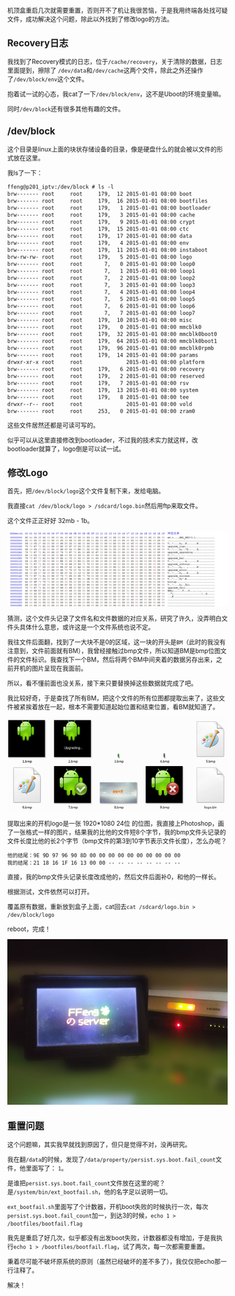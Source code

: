 机顶盒重启几次就需要重置，否则开不了机让我很苦恼，于是我用终端各处找可疑文件，成功解决这个问题，除此以外找到了修改logo的方法。

## Recovery日志

我找到了Recovery模式的日志，位于`/cache/recovery`，关于清除的数据，日志里面提到，擦除了 `/dev/data`和`/dev/cache`这两个文件，除此之外还操作了`/dev/block/env`这个文件。

抱着试一试的心态，我cat了一下`/dev/block/env`，这不是Uboot的环境变量嘛。

同时`/dev/block`还有很多其他有趣的文件。

## /dev/block

这个目录是linux上面的块状存储设备的目录，像是硬盘什么的就会被以文件的形式放在这里。

我ls了一下：

```
ffeng@p201_iptv:/dev/block # ls -l
brw------- root     root     179,  12 2015-01-01 08:00 boot
brw------- root     root     179,  16 2015-01-01 08:00 bootfiles
brw------- root     root     179,   1 2015-01-01 08:00 bootloader
brw------- root     root     179,   3 2015-01-01 08:00 cache
brw------- root     root     179,   9 2015-01-01 08:00 crypt
brw------- root     root     179,  15 2015-01-01 08:00 ctc
brw------- root     root     179,  17 2015-01-01 08:00 data
brw------- root     root     179,   4 2015-01-01 08:00 env
brw------- root     root     179,  11 2015-01-01 08:00 instaboot
brw-rw-rw- root     root     179,   5 2015-01-01 08:00 logo
brw------- root     root       7,   0 2015-01-01 08:00 loop0
brw------- root     root       7,   1 2015-01-01 08:00 loop1
brw------- root     root       7,   2 2015-01-01 08:00 loop2
brw------- root     root       7,   3 2015-01-01 08:00 loop3
brw------- root     root       7,   4 2015-01-01 08:00 loop4
brw------- root     root       7,   5 2015-01-01 08:00 loop5
brw------- root     root       7,   6 2015-01-01 08:00 loop6
brw------- root     root       7,   7 2015-01-01 08:00 loop7
brw------- root     root     179,  10 2015-01-01 08:00 misc
brw------- root     root     179,   0 2015-01-01 08:00 mmcblk0
brw------- root     root     179,  32 2015-01-01 08:00 mmcblk0boot0
brw------- root     root     179,  64 2015-01-01 08:00 mmcblk0boot1
brw------- root     root     179,  96 2015-01-01 08:00 mmcblk0rpmb
brw------- root     root     179,  14 2015-01-01 08:00 params
drwxr-xr-x root     root              2015-01-01 08:00 platform
brw------- root     root     179,   6 2015-01-01 08:00 recovery
brw------- root     root     179,   2 2015-01-01 08:00 reserved
brw------- root     root     179,   7 2015-01-01 08:00 rsv
brw------- root     root     179,  13 2015-01-01 08:00 system
brw------- root     root     179,   8 2015-01-01 08:00 tee
drwxr--r-- root     root              2015-01-01 08:00 vold
brw------- root     root     253,   0 2015-01-01 08:00 zram0
```

这些文件居然还都是可读可写的。

似乎可以从这里直接修改到bootloader，不过我的技术实力就这样，改bootloader就算了，logo倒是可以试一试。

## 修改Logo

首先，把`/dev/block/logo`这个文件复制下来，发给电脑。

我直接`cat /dev/block/logo > /sdcard/logo.bin`然后用ftp来取文件。

这个文件正正好好 32mb - 1b。

![](/datas/images/38-2.png)

猜测，这个文件头记录了文件名和文件数据的对应关系，研究了许久，没弄明白文件头具体什么意思，或许这是一个文件系统也说不定。

我往文件后面翻，找到了一大块不是0的区域，这一块的开头是`BM`（此时的我没有注意到，文件前面就有BM），我曾经接触过bmp文件，所以知道BM是bmp位图文件的文件标识。我查找下一个BM，然后将两个BM中间夹着的数据另存出来，之前开机的图片呈现在我面前。

所以，看不懂前面也没关系，接下来只要替换掉这些数据就完成了吧。

我比较好奇，于是查找了所有BM，把这个文件的所有位图都提取出来了，这些文件被紧挨着放在一起，根本不需要知道起始位置和结束位置，看BM就知道了。

![](/datas/images/38-3.png)

提取出来的开机logo是一张 1920*1080 24位 的位图，我直接上Photoshop，画了一张格式一样的图片，结果我的比他的文件短8个字节，我的bmp文件头记录的文件长度比他的长2个字节（bmp文件的第3到10字节表示文件长度），怎么办呢？

```
他的结尾：9E 9D 97 96 90 8D 00 00 00 00 00 00 00 00 00 00
我的结尾：21 18 16 1F 16 13 00 00 -- -- -- -- -- -- -- --
```

直接，我的bmp文件头记录长度改成他的，然后文件后面补0，和他的一样长。

根据测试，文件依然可以打开。

覆盖原有数据，重新放到盒子上面，cat回去`cat /sdcard/logo.bin > /dev/block/logo`

reboot，完成！

![](/datas/images/38-1.jpg)

## 重置问题

这个问题嘛，其实我早就找到原因了，但只是觉得不对，没再研究。

我在翻`/data`的时候，发现了`/data/property/persist.sys.boot.fail_count`文件，他里面写了： `1`。

是谁把`persist.sys.boot.fail_count`文件放在这里的呢？是`/system/bin/ext_bootfail.sh`，他的名字足以说明一切。

`ext_bootfail.sh`里面写了个计数器，开机boot失败的时候执行一次，每次`persist.sys.boot.fail_count`加一，到达3的时候，`echo 1 > /bootfiles/bootfail.flag`

我先是重启了好几次，似乎都没有出发boot失败，计数器都没有增加，于是我执行`echo 1 > /bootfiles/bootfail.flag`，试了两次，每一次都需要重置。

秉着尽可能不破坏原系统的原则（虽然已经破坏的差不多了），我仅仅把echo那一行注释了。

解决！



